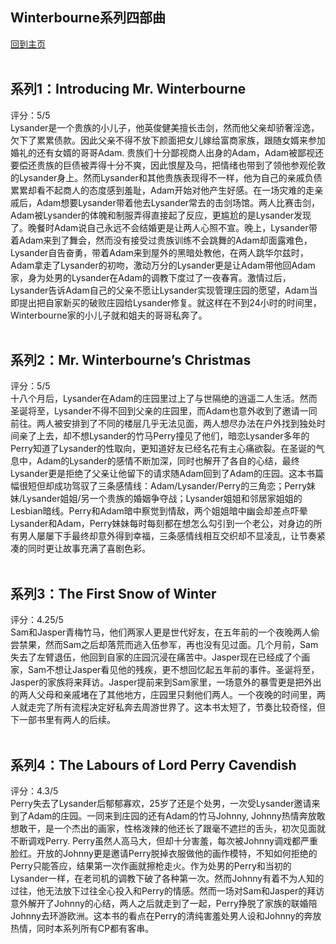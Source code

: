 ## Winterbourne系列四部曲
[回到主页](https://boheme130.github.io/Fiction.git.io/)
<br>
<br>

## 系列1：Introducing Mr. Winterbourne <br>
评分：5/5 <br>
Lysander是一个贵族的小儿子，他英俊健美擅长击剑，然而他父亲却骄奢淫逸，欠下了累累债款。因此父亲不得不放下颜面把女儿嫁给富商家族，跟随女婿来参加婚礼的还有女婿的哥哥Adam. 贵族们十分鄙视商人出身的Adam，Adam被鄙视还要偿还贵族的巨债被弄得十分不爽，因此恨屋及乌，把情绪也带到了领他参观伦敦的Lysander身上。然而Lysander和其他贵族表现得不一样，他为自己的亲戚负债累累却看不起商人的态度感到羞耻，Adam开始对他产生好感。在一场灾难的走亲戚后，Adam想要Lysander带着他去Lysander常去的击剑场馆。两人比赛击剑，Adam被Lysander的体魄和制服弄得直接起了反应，更尴尬的是Lysander发现了。晚餐时Adam说自己永远不会结婚更是让两人心照不宣。晚上，Lysander带着Adam来到了舞会，然而没有接受过贵族训练不会跳舞的Adam却面露难色，Lysander自告奋勇，带着Adam来到屋外的黑暗处教他，在两人跳华尔兹时，Adam拿走了Lysander的初吻，激动万分的Lysander更是让Adam带他回Adam家，身为处男的Lysander在Adam的调教下度过了一夜春宵。激情过后，Lysander告诉Adam自己的父亲不愿让Lysander实现管理庄园的愿望，Adam当即提出把自家新买的破败庄园给Lysander修复。就这样在不到24小时的时间里，Winterbourne家的小儿子就和姐夫的哥哥私奔了。
<br>
<br>


## 系列2：Mr. Winterbourne’s Christmas <br>
评分：5/5 <br>
十八个月后，Lysander在Adam的庄园里过上了与世隔绝的逍遥二人生活。然而圣诞将至，Lysander不得不回到父亲的庄园里，而Adam也意外收到了邀请一同前往。两人被安排到了不同的楼层几乎无法见面，两人想尽办法在户外找到独处时间亲了上去，却不想Lysander的竹马Perry撞见了他们，暗恋Lysander多年的Perry知道了Lysander的性取向，更知道好友已经名花有主心痛欲裂。在圣诞的气息中，Adam的Lysander的感情不断加深，同时也解开了各自的心结，最终Lysander更是拒绝了父亲让他留下的请求随Adam回到了Adam的庄园。这本书篇幅很短但却成功驾驭了三条感情线：Adam/Lysander/Perry的三角恋；Perry妹妹/Lysander姐姐/另一个贵族的婚姻争夺战；Lysander姐姐和邻居家姐姐的Lesbian暗线。Perry和Adam暗中察觉到情敌，两个姐姐暗中幽会却差点吓晕Lysander和Adam，Perry妹妹每时每刻都在想怎么勾引到一个老公，对身边的所有男人屡屡下手最终却意外得到幸福，三条感情线相互交织却不显凌乱，让节奏紧凑的同时更让故事充满了喜剧色彩。
<br>
<br>


## 系列3：The First Snow of Winter <br>
评分：4.25/5 <br>
Sam和Jasper青梅竹马，他们两家人更是世代好友，在五年前的一个夜晚两人偷尝禁果，然而Sam之后却落荒而逃入伍参军，再也没有见过面。几个月前，Sam失去了左臂退伍，他回到自家的庄园沉浸在痛苦中。Jasper现在已经成了个画家，Sam不想让Jasper看见他的残疾，更不想回忆起五年前的事件。圣诞将至，Jasper的家族将来拜访。Jasper提前来到Sam家里，一场意外的暴雪更是把外出的两人父母和亲戚堵在了其他地方，庄园里只剩他们两人。一个夜晚的时间里，两人就走完了所有流程决定好私奔去周游世界了。这本书太短了，节奏比较奇怪，但下一部书里有两人的后续。
<br>
<br>


## 系列4：The Labours of Lord Perry Cavendish <br>
评分：4.3/5 <br>
Perry失去了Lysander后郁郁寡欢，25岁了还是个处男，一次受Lysander邀请来到了Adam的庄园。一同来到庄园的还有Adam的竹马Johnny, Johnny热情奔放敢想敢干，是一个杰出的画家，性格泼辣的他还长了跟毫不遮拦的舌头，初次见面就不断调戏Perry. Perry虽然人高马大，但却十分害羞，每次被Johnny调戏都严重脸红。开放的Johnny更是邀请Perry脱掉衣服做他的画作模特，不知如何拒绝的Perry只能答应，结果第一次作画就擦枪走火。作为处男的Perry和当初的Lysander一样，在老司机的调教下破了各种第一次。然而Johnny有着不为人知的过往，他无法放下过往全心投入和Perry的情感。然而一场对Sam和Jasper的拜访意外解开了Johnny的心结，两人之后就走到了一起，Perry挣脱了家族的联婚陪Johnny去环游欧洲。这本书的看点在Perry的清纯害羞处男人设和Johnny的奔放热情，同时本系列所有CP都有客串。
